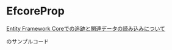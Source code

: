 # EfcoreProp

[Entity Framework Coreでの追跡と関連データの読み込みについて](https://boronology.github.io/documents/efcore_tracking)

のサンプルコード